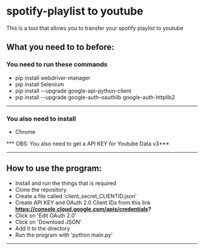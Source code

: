 # spotify-playlist to youtube
This is a tool that allows you to transfer your spotify playlist to youtube

## What you need to to before:
### You need to run these commands 
- pip install webdriver-manager
- pip install Selenium
- pip install --upgrade google-api-python-client
- pip install --upgrade google-auth-oauthlib google-auth-httplib2

---

### You also need to install
- Chrome

*** OBS: You also need to get a API KEY for Youtube Data v3***

---

## How to use the program:
- Install and run the things that is required
- Clone the repository
- Create a file called 'client_secret_CLIENTID.json'
- Create API KEY and OAuth 2.0 Client IDs from this link **https://console.cloud.google.com/apis/credentials?**
- Click on 'Edit OAuth 2.0'
- Click on 'Download JSON'
- Add it to the directory
- Run the program with 'python main.py'

---